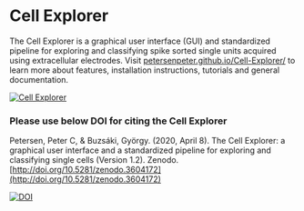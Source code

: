 # Cell Explorer
The Cell Explorer is a graphical user interface (GUI) and standardized pipeline for exploring and classifying spike sorted single units acquired using extracellular electrodes. Visit [petersenpeter.github.io/Cell-Explorer/](https://petersenpeter.github.io/Cell-Explorer/) to learn more about features, installation instructions, tutorials and general documentation.

<a href="https://petersenpeter.github.io/Cell-Explorer/">![Cell Explorer](https://buzsakilab.com/wp/wp-content/uploads/2020/04/CellExplorerInterface-1024x623.png)</a>
### Please use below DOI for citing the Cell Explorer
Petersen, Peter C, & Buzsáki, György. (2020, April 8). The Cell Explorer: a graphical user interface and a standardized pipeline for exploring and classifying single cells (Version 1.2). Zenodo. [http://doi.org/10.5281/zenodo.3604172](http://doi.org/10.5281/zenodo.3604172)

[![DOI](https://zenodo.org/badge/DOI/10.5281/zenodo.3604172.svg)](https://doi.org/10.5281/zenodo.3604172)
